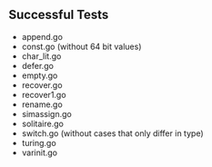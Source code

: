 Successful Tests
----------------

- append.go
- const.go (without 64 bit values)
- char_lit.go
- defer.go
- empty.go
- recover.go
- recover1.go
- rename.go
- simassign.go
- solitaire.go
- switch.go (without cases that only differ in type)
- turing.go
- varinit.go
